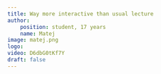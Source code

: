 ```yaml
---
title: Way more interactive than usual lecture
author:
    position: student, 17 years
    name: Matej
image: matej.png
logo:
video: D6dbG0tKf7Y
draft: false
---
```

